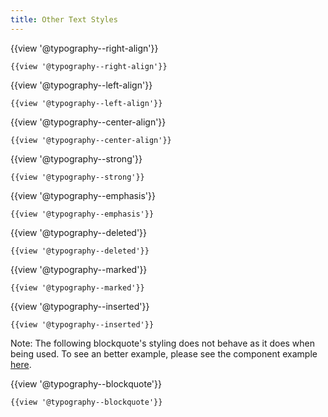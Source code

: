 ```yaml
---
title: Other Text Styles
---
```

{{view '@typography--right-align'}}
```
{{view '@typography--right-align'}}
```

{{view '@typography--left-align'}}
```
{{view '@typography--left-align'}}
```

{{view '@typography--center-align'}}
```
{{view '@typography--center-align'}}
```

{{view '@typography--strong'}}
```
{{view '@typography--strong'}}
```

{{view '@typography--emphasis'}}
```
{{view '@typography--emphasis'}}
```

{{view '@typography--deleted'}}
```
{{view '@typography--deleted'}}
```

{{view '@typography--marked'}}
```
{{view '@typography--marked'}}
```

{{view '@typography--inserted'}}
```
{{view '@typography--inserted'}}
```

Note: The following blockquote's styling does not behave as it does when being used. To see an better example, please see the component example [here](/build/%!CurrentVersion%!/1.0.0-beta.1/components/detail/typography.html).

{{view '@typography--blockquote'}}

```
{{view '@typography--blockquote'}}
```
